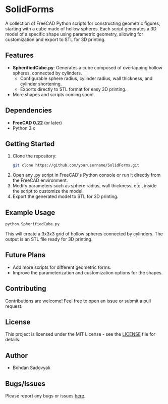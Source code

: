 # SolidForms

A collection of FreeCAD Python scripts for constructing geometric figures, starting with a cube made of hollow spheres. Each script generates a 3D model of a specific shape using parametric geometry, allowing for customization and export to STL for 3D printing.

## Features

- **SpherifiedCube.py**: Generates a cube composed of overlapping hollow spheres, connected by cylinders.
  - Configurable sphere radius, cylinder radius, wall thickness, and cylinder shortening.
  - Exports directly to STL format for easy 3D printing.
- More shapes and scripts coming soon!

## Dependencies

- **FreeCAD 0.22** (or later)
- Python 3.x

## Getting Started

1. Clone the repository:
    ```bash
    git clone https://github.com/yourusername/SolidForms.git
    ```
2. Open any .py script in FreeCAD's Python console or run it directly from the FreeCAD environment.
3. Modify parameters such as sphere radius, wall thickness, etc., inside the script to customize the model.
4. Export the generated model to STL for 3D printing.

## Example Usage
```bash
python SpherifiedCube.py
```

This will create a 3x3x3 grid of hollow spheres connected by cylinders. The output is an STL file ready for 3D printing.

## Future Plans
- Add more scripts for different geometric forms.
- Improve the parameterization and customization options for the shapes.

## Contributing
Contributions are welcome! Feel free to open an issue or submit a pull request.

## License
This project is licensed under the MIT License - see the [LICENSE](https://github.com/realsba/SolidForms/blob/main/LICENSE) file for details.

## Author
- Bohdan Sadovyak

## Bugs/Issues
Please report any bugs or issues [here](https://github.com/realsba/SolidForms/issues).